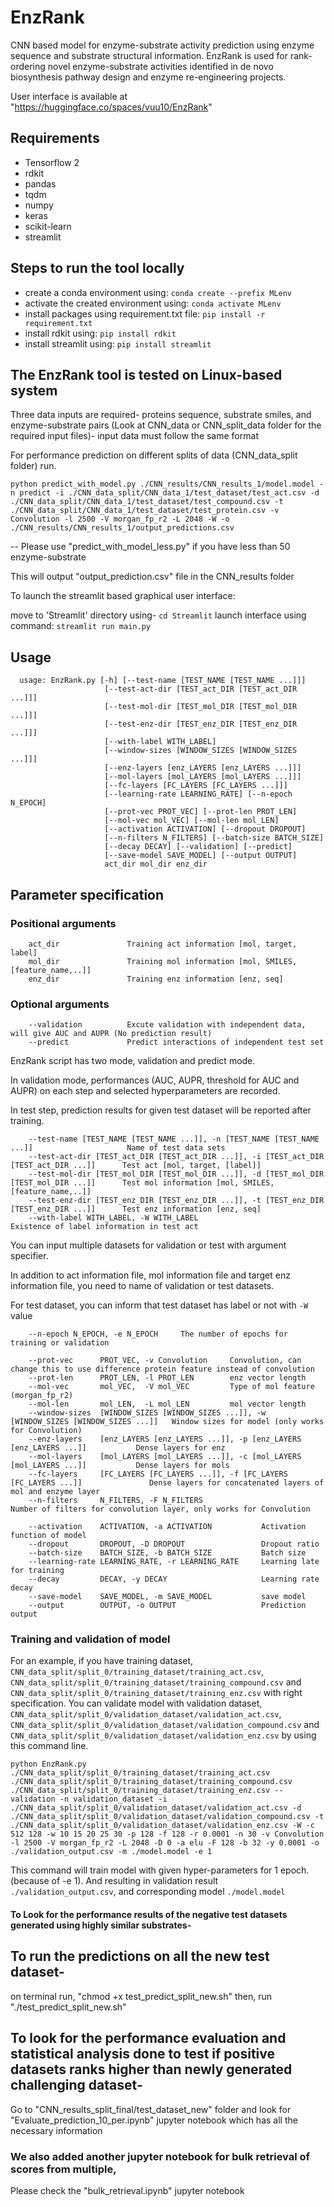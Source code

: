 # EnzRank

CNN based model for enzyme-substrate activity prediction using enzyme sequence and substrate structural information. EnzRank is used for rank-ordering novel enzyme-substrate activities identified in de novo biosynthesis pathway design and enzyme re-engineering projects. 

User interface is available at "https://huggingface.co/spaces/vuu10/EnzRank"

## Requirements
- Tensorflow 2
- rdkit
- pandas
- tqdm
- numpy 
- keras 
- scikit-learn
- streamlit

## Steps to run the tool locally

- create a conda environment using: `conda create --prefix MLenv`
- activate the created environment using: `conda activate MLenv`
- install packages using requirement.txt file: `pip install -r requirement.txt`
- install rdkit using: `pip install rdkit` 
- install streamlit using: `pip install streamlit`

## The EnzRank tool is tested on Linux-based system

Three data inputs are required- proteins sequence, substrate smiles, and enzyme-substrate pairs (Look at CNN_data or CNN_split_data folder for the required input files)- input data must follow the same format

For performance prediction on different splits of data (CNN_data_split folder) run. 

`python predict_with_model.py ./CNN_results/CNN_results_1/model.model -n predict -i ./CNN_data_split/CNN_data_1/test_dataset/test_act.csv -d ./CNN_data_split/CNN_data_1/test_dataset/test_compound.csv -t ./CNN_data_split/CNN_data_1/test_dataset/test_protein.csv -v Convolution -l 2500 -V morgan_fp_r2 -L 2048 -W -o ./CNN_results/CNN_results_1/output_predictions.csv`

-- Please use "predict_with_model_less.py" if you have less than 50 enzyme-substrate 

This will output "output_prediction.csv" file in the CNN_results folder

To launch the streamlit based graphical user interface: 

move to 'Streamlit' directory using- `cd Streamlit` 
launch interface using command: `streamlit run main.py` 


## Usage 
```
  usage: EnzRank.py [-h] [--test-name [TEST_NAME [TEST_NAME ...]]]
                     [--test-act-dir [TEST_act_DIR [TEST_act_DIR ...]]]
                     [--test-mol-dir [TEST_mol_DIR [TEST_mol_DIR ...]]]
                     [--test-enz-dir [TEST_enz_DIR [TEST_enz_DIR ...]]]
                     [--with-label WITH_LABEL]
                     [--window-sizes [WINDOW_SIZES [WINDOW_SIZES ...]]]
                     [--enz-layers [enz_LAYERS [enz_LAYERS ...]]]
                     [--mol-layers [mol_LAYERS [mol_LAYERS ...]]]
                     [--fc-layers [FC_LAYERS [FC_LAYERS ...]]]
                     [--learning-rate LEARNING_RATE] [--n-epoch N_EPOCH]
                     [--prot-vec PROT_VEC] [--prot-len PROT_LEN]
                     [--mol-vec mol_VEC] [--mol-len mol_LEN]
                     [--activation ACTIVATION] [--dropout DROPOUT]
                     [--n-filters N_FILTERS] [--batch-size BATCH_SIZE]
                     [--decay DECAY] [--validation] [--predict]
                     [--save-model SAVE_MODEL] [--output OUTPUT]
                     act_dir mol_dir enz_dir
```

## Parameter specification

### Positional arguments
```
    act_dir               Training act information [mol, target, label]
    mol_dir               Training mol information [mol, SMILES,[feature_name,..]]
    enz_dir               Training enz information [enz, seq]
```
### Optional arguments

```
    --validation          Excute validation with independent data, will give AUC and AUPR (No prediction result)
    --predict             Predict interactions of independent test set
```

EnzRank script has two mode, validation and predict mode.

In validation mode, performances (AUC, AUPR, threshold for AUC and AUPR) on each step and selected hyperparameters are recorded.

In test step, prediction results for given test dataset will be reported after training.

```
    --test-name [TEST_NAME [TEST_NAME ...]], -n [TEST_NAME [TEST_NAME ...]]                     Name of test data sets
    --test-act-dir [TEST_act_DIR [TEST_act_DIR ...]], -i [TEST_act_DIR [TEST_act_DIR ...]]      Test act [mol, target, [label]]
    --test-mol-dir [TEST_mol_DIR [TEST_mol_DIR ...]], -d [TEST_mol_DIR [TEST_mol_DIR ...]]      Test mol information [mol, SMILES,[feature_name,..]]
    --test-enz-dir [TEST_enz_DIR [TEST_enz_DIR ...]], -t [TEST_enz_DIR [TEST_enz_DIR ...]]      Test enz information [enz, seq]
    --with-label WITH_LABEL, -W WITH_LABEL                                                      Existence of label information in test act
```
You can input multiple datasets for validation or test with argument specifier.

In addition to act information file, mol information file and target enz information file, you need to name of validation or test datasets.

For test dataset, you can inform that test dataset has label or not with `-W` value

```
    --n-epoch N_EPOCH, -e N_EPOCH     The number of epochs for training or validation
    
    --prot-vec      PROT_VEC, -v Convolution     Convolution, can change this to use difference protein feature instead of convolution
    --prot-len      PROT_LEN, -l PROT_LEN        enz vector length
    --mol-vec       mol_VEC,  -V mol_VEC         Type of mol feature (morgan_fp_r2)
    --mol-len       mol_LEN,  -L mol_LEN         mol vector length
    --window-sizes  [WINDOW_SIZES [WINDOW_SIZES ...]], -w [WINDOW_SIZES [WINDOW_SIZES ...]]   Window sizes for model (only works for Convolution)
    --enz-layers    [enz_LAYERS [enz_LAYERS ...]], -p [enz_LAYERS [enz_LAYERS ...]]           Dense layers for enz
    --mol-layers    [mol_LAYERS [mol_LAYERS ...]], -c [mol_LAYERS [mol_LAYERS ...]]           Dense layers for mols
    --fc-layers     [FC_LAYERS [FC_LAYERS ...]], -f [FC_LAYERS [FC_LAYERS ...]]               Dense layers for concatenated layers of mol and enzyme layer
    --n-filters     N_FILTERS, -F N_FILTERS                                                   Number of filters for convolution layer, only works for Convolution

    --activation    ACTIVATION, -a ACTIVATION           Activation function of model
    --dropout       DROPOUT, -D DROPOUT                 Dropout ratio
    --batch-size    BATCH_SIZE, -b BATCH_SIZE           Batch size
    --learning-rate LEARNING_RATE, -r LEARNING_RATE     Learning late for training
    --decay         DECAY, -y DECAY                     Learning rate decay
    --save-model    SAVE_MODEL, -m SAVE_MODEL           save model
    --output        OUTPUT, -o OUTPUT                   Prediction output
```

### Training and validation of model

For an example, if you have training dataset, `CNN_data_split/split_0/training_dataset/training_act.csv`, `CNN_data_split/split_0/training_dataset/training_compound.csv` and `CNN_data_split/split_0/training_dataset/training_enz.csv` with right specification.
You can validate model with validation dataset, `CNN_data_split/split_0/validation_dataset/validation_act.csv`, `CNN_data_split/split_0/validation_dataset/validation_compound.csv` and `CNN_data_split/split_0/validation_dataset/validation_enz.csv` by using this command line.

`python EnzRank.py ./CNN_data_split/split_0/training_dataset/training_act.csv ./CNN_data_split/split_0/training_dataset/training_compound.csv ./CNN_data_split/split_0/training_dataset/training_enz.csv --validation -n validation_dataset -i ./CNN_data_split/split_0/validation_dataset/validation_act.csv -d ./CNN_data_split/split_0/validation_dataset/validation_compound.csv -t ./CNN_data_split/split_0/validation_dataset/validation_enz.csv -W -c 512 128 -w 10 15 20 25 30 -p 128 -f 128 -r 0.0001 -n 30 -v Convolution -l 2500 -V morgan_fp_r2 -L 2048 -D 0 -a elu -F 128 -b 32 -y 0.0001 -o ./validation_output.csv -m ./model.model -e 1`

This command will train model with given hyper-parameters for 1 epoch. (because of -e 1).
And resulting in validation result `./validation_output.csv`, and corresponding model `./model.model`

#### To Look for the performance results of the negative test datasets generated using highly similar substrates- 

## To run the predictions on all the new test dataset- 
on terminal run, "chmod +x test_predict_split_new.sh"
then, run "./test_predict_split_new.sh"

## To look for the performance evaluation and statistical analysis done to test if positive datasets ranks higher than newly generated challenging dataset- 
Go to "CNN_results_split_final/test_dataset_new" folder and look for "Evaluate_prediction_10_per.ipynb" jupyter notebook which has all the necessary information

### We also added another jupyter notebook for bulk retrieval of scores from multiple, 
Please check the "bulk_retrieval.ipynb" jupyter notebook
